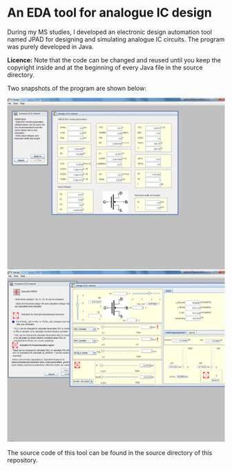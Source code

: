 # An EDA tool for analogue IC design

During my MS studies, I developed an electronic design automation tool named JPAD for designing and simulating analogue IC circuits. The program was purely developed in Java.

**Licence:** Note that the code can be changed and reused until you keep the copyright inside and at the beginning of every Java file in the source directory.

Two snapshots of the program are shown below:

![The first snapshot of JPAD](/assets/images/1.png)
![The second snapshot of JPAD](/assets/images/2.png)

The source code of this tool can be found in the source directory of this repository.
